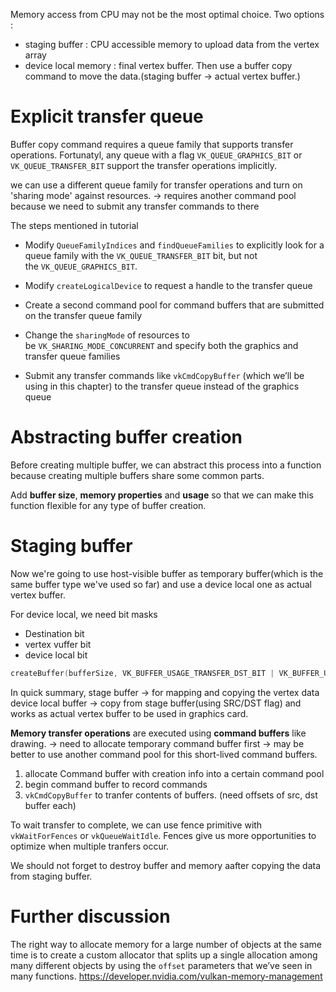 
Memory access from CPU may not be the most optimal choice.
Two options :
- staging buffer : CPU accessible memory to upload data from the vertex array
- device local memory : final vertex buffer.
Then use a buffer copy command to move the data.(staging buffer -> actual vertex buffer.)

# Explicit transfer queue
Buffer copy command requires a queue family that supports transfer operations.
Fortunatyl, any queue with  a flag `VK_QUEUE_GRAPHICS_BIT` or `VK_QUEUE_TRANSFER_BIT` support the transfer operations implicitly.

we can use a different queue family for transfer operations and turn on 'sharing mode' against resources. -> requires another command pool because we need to submit any transfer commands to there 

The steps mentioned in tutorial
- Modify `QueueFamilyIndices` and `findQueueFamilies` to explicitly look for a queue family with the `VK_QUEUE_TRANSFER_BIT` bit, but not the `VK_QUEUE_GRAPHICS_BIT`.
    
- Modify `createLogicalDevice` to request a handle to the transfer queue
    
- Create a second command pool for command buffers that are submitted on the transfer queue family
    
- Change the `sharingMode` of resources to be `VK_SHARING_MODE_CONCURRENT` and specify both the graphics and transfer queue families
    
- Submit any transfer commands like `vkCmdCopyBuffer` (which we’ll be using in this chapter) to the transfer queue instead of the graphics queue


# Abstracting buffer creation


Before creating multiple buffer, we can abstract this process into a function because creating multiple buffers share some common parts.

Add **buffer size**, **memory properties** and **usage** so that we can make this function flexible for any type of buffer creation.

# Staging buffer
Now we're going to use host-visible buffer as temporary buffer(which is the same buffer type we've used so far) and use a device local one as actual vertex buffer.

For device local, we need bit masks
- Destination bit
- vertex vuffer bit
- device local bit
```cpp
createBuffer(bufferSize, VK_BUFFER_USAGE_TRANSFER_DST_BIT | VK_BUFFER_USAGE_VERTEX_BUFFER_BIT, VK_MEMORY_PROPERTY_DEVICE_LOCAL_BIT, vertexBuffer, vertexBufferMemory);
```

In quick summary,
stage buffer -> for mapping and copying the vertex data
device local buffer -> copy from stage buffer(using SRC/DST flag) and works as actual vertex buffer to be used in graphics card.

**Memory transfer operations** are executed using **command buffers** like drawing.
-> need to allocate temporary command buffer first 
-> may be better to use another command pool for this short-lived command buffers.

1. allocate Command buffer with creation info into a certain command pool
2. begin command buffer to record commands
3. `vkCmdCopyBuffer` to tranfer contents of buffers. (need offsets of src, dst buffer each)

To wait transfer to complete, we can use fence primitive with `vkWaitForFences` or `vkQueueWaitIdle`.
Fences give us more opportunities to optimize when multiple tranfers occur.

We should not forget to destroy buffer and memory aafter copying the data from staging buffer.

# Further discussion
The right way to allocate memory for a large number of objects at the same time is to create a custom allocator that splits up a single allocation among many different objects by using the `offset` parameters that we’ve seen in many functions.
https://developer.nvidia.com/vulkan-memory-management